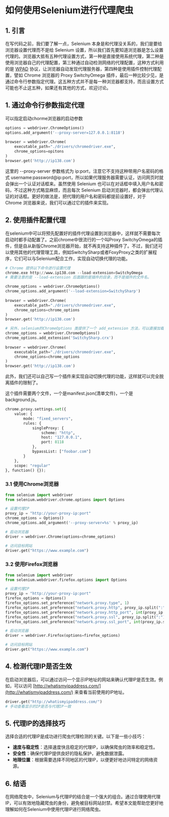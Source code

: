 # 如何使用Selenium进行代理爬虫

## 1. 引言

在写代码之前，我们要了解一点，Selenium 本身是和代理没关系的，我们是要给浏览器设置代理而不是给 Selenium 设置，所以我们首先要知道浏览器是怎么设置代理的。浏览器大抵有五种代理设置方式，第一种是直接使用系统代理，第二种是使用浏览器自己的代理配置，第三种通过自动检测网络的代理配置，这种方式利用的是 [WPAD](https://zh.wikipedia.org/wiki/%E7%BD%91%E7%BB%9C%E4%BB%A3%E7%90%86%E8%87%AA%E5%8A%A8%E5%8F%91%E7%8E%B0%E5%8D%8F%E8%AE%AE) 协议，让浏览器自动发现代理服务器，第四种是使用插件控制代理配置，譬如 Chrome 浏览器的 Proxy SwitchyOmega 插件，最后一种比较少见，是通过命令行参数指定代理。这五种方式并不是每一种浏览器都支持，而且设置方式可能也不止这五种，如果还有其他的方式，欢迎讨论。

## 1. 通过命令行参数指定代理

可以指定启动chorme浏览器的启动参数
```python
options = webdriver.ChromeOptions()
options.add_argument('--proxy-server=127.0.0.1:8118')
 
browser = webdriver.Chrome(
    executable_path="./drivers/chromedriver.exe",
    chrome_options=opitons
)
browser.get('http://ip138.com')
```
这里的 --proxy-server 参数格式为 ip:port，注意它不支持这种带用户名密码的格式 username:password@ip:port，所以如果代理服务器需要认证，访问网页时就会弹出一个认证对话框来。虽然使用 Selenium 也可以在对话框中填入用户名和密码，不过这种方式略显麻烦，而且每次 Selenium 启动浏览器时，都会弹出代理认证的对话框。更好的做法是，把代理的用户名和密码都提前设置好，对于 Chrome 浏览器来说，我们可以通过它的插件来实现。

## 2. 使用插件配置代理

在selenium中可以将预先配置好的插件代理设置到浏览器中，这样就不需要每次启动时都手动配置了。之前chrome中很流行的一个叫Proxy SwitchyOmega的插件，但是自从新版Chrome浏览器开始，就不再支持这种插件了。不过，我们还可以使用其他的代理管理工具，例如SwitchySharp或者FoxyProxy之类的扩展程序，它们可以与Selenium配合工作，实现自动切换代理的功能。
```python
# Chrome 提供以下命令进行设置代理
chrome.exe http://www.ip138.com --load-extension=SwitchyOmega
# 需要注意的是 --load-extension 后面跟的是插件的目录，而不是插件的文件名。

chrome_options = webdriver.ChromeOptions()
chrome_options.add_argument('--load-extension=SwitchySharp')
 
browser = webdriver.Chrome(
    executable_path="./drivers/chromedriver.exe",
    chrome_options=chrome_options
)
browser.get('http://ip138.com')

# 另外，selenium的ChromeOptions 类提供了一个 add_extension 方法，可以直接加载插件的 crx 文件。
chrome_options = webdriver.ChromeOptions()
chrome_options.add_extension('SwitchySharp.crx')
 
browser = webdriver.Chrome(
    executable_path="./drivers/chromedriver.exe",
    chrome_options=chrome_options
)
browser.get('http://ip138.com')


```
此外，我们还可以自己写一个插件来实现自动切换代理的功能，这样就可以完全脱离插件的限制了。

这个插件需要两个文件，一个是manifest.json(清单文件)，一个是background.js。

```python
chrome.proxy.settings.set({
    value: {
        mode: "fixed_servers",
        rules: {
            singleProxy: {
                scheme: "http",
                host: "127.0.0.1",
                port: 8118
            },
            bypassList: ["foobar.com"]
        }
    },
    scope: "regular"
}, function() {});
```





### 3.1 使用Chrome浏览器

```python
from selenium import webdriver
from selenium.webdriver.chrome.options import Options

# 设置代理IP
proxy_ip = "http://your-proxy-ip:port"
chrome_options = Options()
chrome_options.add_argument('--proxy-server=%s' % proxy_ip)

# 启动浏览器
driver = webdriver.Chrome(options=chrome_options)

# 访问目标网站
driver.get("https://www.example.com")
```

### 3.2 使用Firefox浏览器

```python
from selenium import webdriver
from selenium.webdriver.firefox.options import Options

# 设置代理IP
proxy_ip = "http://your-proxy-ip:port"
firefox_options = Options()
firefox_options.set_preference("network.proxy.type", 1)
firefox_options.set_preference("network.proxy.http", proxy_ip.split(":")[0])
firefox_options.set_preference("network.proxy.http_port", int(proxy_ip.split(":")[1]))
firefox_options.set_preference("network.proxy.ssl", proxy_ip.split(":")[0])
firefox_options.set_preference("network.proxy.ssl_port", int(proxy_ip.split(":")[1]))

# 启动浏览器
driver = webdriver.Firefox(options=firefox_options)

# 访问目标网站
driver.get("https://www.example.com")
```

## 4. 检测代理IP是否生效

在启动浏览器后，可以通过访问一个显示IP地址的网站来确认代理IP是否生效。例如，可以访问 [http://whatismyipaddress.com/](http://whatismyipaddress.com/) 来查看当前使用的IP地址。

```python
driver.get("http://whatismyipaddress.com/")
# 手动查看显示的IP是否与代理IP一致
```

## 5. 代理IP的选择技巧

选择合适的代理IP是成功进行爬虫代理检测的关键。以下是一些小技巧：

- **速度与稳定性**：选择速度快且稳定的代理IP，以确保爬虫的效率和稳定性。
- **安全性**：确保代理IP提供良好的隐私保护，避免数据泄露。
- **地理位置**：根据需要选择不同地区的代理IP，以便更好地访问特定的网络资源。

## 6. 结语

在网络爬虫中，Selenium与代理IP的结合是一个强大的组合。通过合理使用代理IP，可以有效地隐藏爬虫的身份，避免被目标网站封禁。希望本文能帮助您更好地理解如何在Selenium中使用代理IP进行网络爬虫。